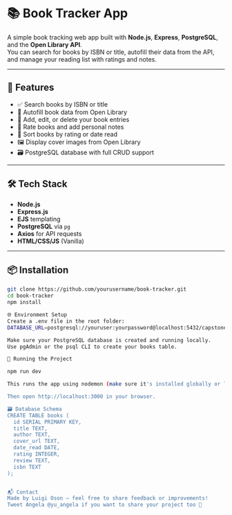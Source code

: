 # 📚 Book Tracker App

A simple book tracking web app built with **Node.js**, **Express**, **PostgreSQL**, and the **Open Library API**.  
You can search for books by ISBN or title, autofill their data from the API, and manage your reading list with ratings and notes.

---

## 🚀 Features

- ✅ Search books by ISBN or title
- 📖 Autofill book data from Open Library
- 📝 Add, edit, or delete your book entries
- 🌟 Rate books and add personal notes
- 📅 Sort books by rating or date read
- 🖼️ Display cover images from Open Library
- 🗃️ PostgreSQL database with full CRUD support

---

## 🛠 Tech Stack

- **Node.js**
- **Express.js**
- **EJS** templating
- **PostgreSQL** via `pg`
- **Axios** for API requests
- **HTML/CSS/JS** (Vanilla)

---

## 📦 Installation

```bash
git clone https://github.com/yourusername/book-tracker.git
cd book-tracker
npm install

🌐 Environment Setup
Create a .env file in the root folder:
DATABASE_URL=postgresql://youruser:yourpassword@localhost:5432/capstoneProject

Make sure your PostgreSQL database is created and running locally.
Use pgAdmin or the psql CLI to create your books table.

🧪 Running the Project

npm run dev

This runs the app using nodemon (make sure it's installed globally or listed in devDependencies).

Then open http://localhost:3000 in your browser.

🗃️ Database Schema
CREATE TABLE books (
  id SERIAL PRIMARY KEY,
  title TEXT,
  author TEXT,
  cover_url TEXT,
  date_read DATE,
  rating INTEGER,
  review TEXT,
  isbn TEXT
);


📬 Contact
Made by Luigi Oson – feel free to share feedback or improvements!
Tweet Angela @yu_angela if you want to share your project too 🚀
```
